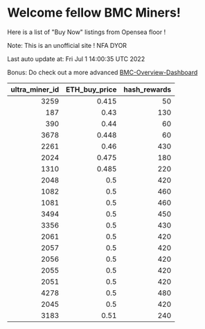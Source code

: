 # Welcome fellow BMC Miners!
Here is a list of "Buy Now" listings from Opensea floor !

Note: This is an unofficial site ! NFA DYOR

Last auto update at: Fri Jul  1 14:00:35 UTC 2022

Bonus: Do check out a more advanced [BMC-Overview-Dashboard](https://dune.com/defifunk/BMC-Overview-Dashboard)


|   ultra_miner_id |   ETH_buy_price |   hash_rewards |
|-----------------:|----------------:|---------------:|
|             3259 |           0.415 |             50 |
|              187 |           0.43  |            130 |
|              390 |           0.44  |             60 |
|             3678 |           0.448 |             60 |
|             2261 |           0.46  |            430 |
|             2024 |           0.475 |            180 |
|             1310 |           0.485 |            220 |
|             2048 |           0.5   |            420 |
|             1082 |           0.5   |            460 |
|             1081 |           0.5   |            460 |
|             3494 |           0.5   |            450 |
|             3356 |           0.5   |            430 |
|             2061 |           0.5   |            420 |
|             2057 |           0.5   |            420 |
|             2056 |           0.5   |            420 |
|             2055 |           0.5   |            420 |
|             2051 |           0.5   |            420 |
|             4278 |           0.5   |            480 |
|             2045 |           0.5   |            420 |
|             3183 |           0.51  |            240 |